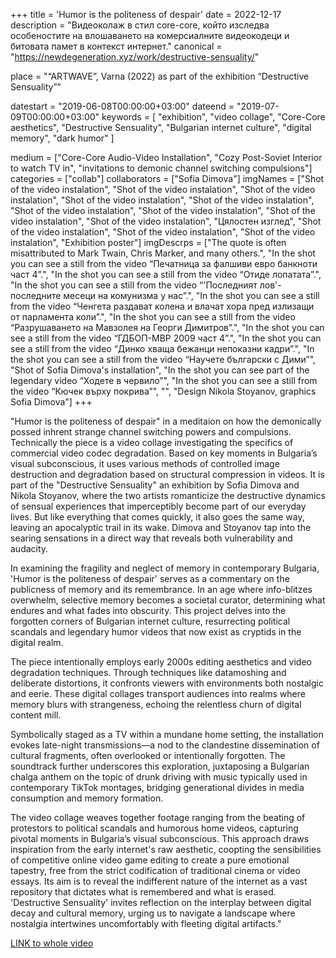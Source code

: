 +++
title = 'Humor is the politeness of despair'
date = 2022-12-17
description = "Видеоколаж в стил core-core, който изследва особеностите на влошаването на комерсиалните видеокодеци и битовата памет в контекст интернет."
canonical = "https://newdegeneration.xyz/work/destructive-sensuality/"

place = "“ARTWAVE”, Varna (2022) as part of the exhibition “Destructive Sensuality”"

datestart = "2019-06-08T00:00:00+03:00"
dateend = "2019-07-09T00:00:00+03:00"
keywords = [
  "exhibition",
  "video collage",
  "Core-Core aesthetics",
  "Destructive Sensuality",
  "Bulgarian internet culture",
  "digital memory",
  "dark humor"
]

medium = ["Core-Core Audio-Video Installation", "Cozy Post-Soviet Interior to watch TV in", "invitations to demonic channel switching compulsions"]
categories = ["collab"]
collaborators = ["Sofia Dimova"]
imgNames = ["Shot of the video instalation", "Shot of the video instalation", "Shot of the video instalation", "Shot of the video instalation", "Shot of the video instalation", "Shot of the video instalation", "Shot of the video instalation", "Shot of the video instalation", "Shot of the video instalation", "Цялостен изглед", "Shot of the video instalation", "Shot of the video instalation", "Shot of the video instalation", "Exhibition poster"]
imgDescrps = ["The quote is often misattributed to Mark Twain, Chris Marker, and many others.", "In the shot you can see a still from the video “Печатница за фалшиви евро банкноти част 4”.", "In the shot you can see a still from the video “Отиде лопатата”.", "In the shot you can see a still from the video “'Последният лов'- последните месеци на комунизма у нас”.", "In the shot you can see a still from the video “Ченгета раздават колена и влачат хора пред излизащи от парламента коли”.", "In the shot you can see a still from the video “Разрушаването на Мавзолея на Георги Димитров”.", "In the shot you can see a still from the video “ГДБОП-МВР 2009 част 4”.", "In the shot you can see a still from the video “Динко хваща бежанци непоказни кадри”.", "In the shot you can see a still from the video “Научете български с Дими”", "Shot of Sofia Dimova's installation", "In the shot you can see part  of the legendary video “Ходете в червило”",  "In the shot you can see a still from the video “Кючек върху покрива”", "", "Design Nikola Stoyanov, graphics Sofia Dimova"]
+++

"Humor is the politeness of despair" in a meditaion on how the demonically possed inhrent strange channel switching powers and compulsions. Technically the piece is a video collage investigating the specifics of commercial video codec degradation. Based on key moments in Bulgaria’s visual subconscious, it uses various methods of controlled image destruction and degradation based on structural compression in videos. It is part of the "Destructive Sensuality" an exhibition by Sofia Dimova and Nikola Stoyanov, where the two artists romanticize the destructive dynamics of sensual experiences that imperceptibly become part of our everyday lives. But like everything that comes quickly, it also goes the same way, leaving an apocalyptic trail in its wake. Dimova and Stoyanov tap into the searing sensations in a direct way that reveals both vulnerability and audacity.

In examining the fragility and neglect of memory in contemporary Bulgaria, 'Humor is the politeness of despair' serves as a commentary on the publicness of memory and its remembrance. In an age where info-blitzes overwhelm, selective memory becomes a societal curator, determining what endures and what fades into obscurity. This project delves into the forgotten corners of Bulgarian internet culture, resurrecting political scandals and legendary humor videos that now exist as cryptids in the digital realm.

The piece intentionally employs early 2000s editing aesthetics and video degradation techniques. Through techniques like datamoshing and deliberate distortions, it confronts viewers with environments both nostalgic and eerie. These digital collages transport audiences into realms where memory blurs with strangeness, echoing the relentless churn of digital content mill.

Symbolically staged as a TV within a mundane home setting, the installation evokes late-night transmissions—a nod to the clandestine dissemination of cultural fragments, often overlooked or intentionally forgotten. The soundtrack further underscores this exploration, juxtaposing a Bulgarian chalga anthem on the topic of drunk driving with music typically used in contemporary TikTok montages, bridging generational divides in media consumption and memory formation.

The video collage weaves together footage ranging from the beating of protestors to political scandals and humorous home videos, capturing pivotal moments in Bulgaria’s visual subconscious. This approach draws inspiration from the early internet's raw aesthetic, coopting the sensibilities of competitive online video game editing to create a pure emotional tapestry, free from the strict codification of traditional cinema or video essays. Its aim is to reveal the indifferent nature of the internet as a vast repository that dictates what is remembered and what is erased. 'Destructive Sensuality' invites reflection on the interplay between digital decay and cultural memory, urging us to navigate a landscape where nostalgia intertwines uncomfortably with fleeting digital artifacts."

[LINK to whole video](https://youtu.be/hJ6enZi8O7w)